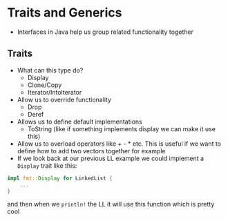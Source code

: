 # Traits and Generics

- Interfaces in Java help us group related functionality together

## Traits

- What can this type do?
  - Display
  - Clone/Copy
  - Iterator/Intolterator
- Allow us to override functionality
  - Drop
  - Deref
- Allows us to define default implementations
  - ToString (like if something implements display we can make it use this)
- Allow us to overload operators like + - * etc. This is useful if we want to define how to add two vectors together for example
- If we look back at our previous LL example we could implement a `Display` trait like this:

```rust
impl fmt::Display for LinkedList {
    ...
}
```

and then when we `println!` the LL it will use this function which is pretty cool